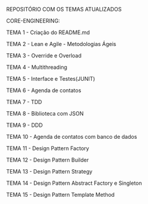 REPOSITÓRIO COM OS TEMAS ATUALIZADOS

CORE-ENGINEERING:

TEMA 1 - Criação do README.md

TEMA 2 - Lean e Agile
       - Metodologias Ágeis

TEMA 3 - Override e Overload

TEMA 4 - Multithreading

TEMA 5 - Interface e Testes(JUNIT)

TEMA 6 - Agenda de contatos

TEMA 7 - TDD

TEMA 8 - Biblioteca com JSON

TEMA 9 - DDD

TEMA 10 - Agenda de contatos com banco de dados

TEMA 11 - Design Pattern Factory

TEMA 12 - Design Pattern Builder

TEMA 13 - Design Pattern Strategy

TEMA 14 - Design Pattern Abstract Factory e Singleton

TEMA 15 - Design Pattern Template Method
